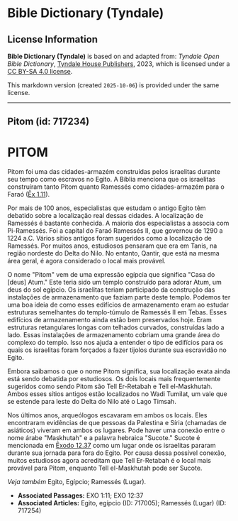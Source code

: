 # Bible Dictionary (Tyndale)

## License Information

**Bible Dictionary (Tyndale)** is based on and adapted from: _Tyndale Open Bible Dictionary_, [Tyndale House Publishers](https://tyndaleopenresources.com/), 2023, which is licensed under a [CC BY-SA 4.0 license](https://creativecommons.org/licenses/by-sa/4.0/legalcode.en).

This markdown version (created `2025-10-06`) is provided under the same license.



--------------------------------

## Pitom (id: 717234)

PITOM
=====

Pitom foi uma das cidades\-armazém construídas pelos israelitas durante seu tempo como escravos no Egito. A Bíblia menciona que os israelitas construíram tanto Pitom quanto Ramessés como cidades\-armazém para o Faraó ([Êx 1\.11](https://ref.ly/Exod1:11)).

Por mais de 100 anos, especialistas que estudam o antigo Egito têm debatido sobre a localização real dessas cidades. A localização de Ramessés é bastante conhecida. A maioria dos especialistas a associa com Pi\-Ramessés. Foi a capital do Faraó Ramessés II, que governou de 1290 a 1224 a.C. Vários sítios antigos foram sugeridos como a localização de Ramessés. Por muitos anos, estudiosos pensaram que era em Tanis, na região nordeste do Delta do Nilo. No entanto, Qantir, que está na mesma área geral, é agora considerado o local mais provável.

O nome "Pitom" vem de uma expressão egípcia que significa "Casa do \[deus] Atum." Este teria sido um templo construído para adorar Atum, um deus do sol egípcio. Os israelitas teriam participado da construção das instalações de armazenamento que faziam parte deste templo. Podemos ter uma boa ideia de como esses edifícios de armazenamento eram ao estudar estruturas semelhantes do templo\-túmulo de Ramessés II em Tebas. Esses edifícios de armazenamento ainda estão bem preservados hoje. Eram estruturas retangulares longas com telhados curvados, construídas lado a lado. Essas instalações de armazenamento cobriam uma grande área do complexo do templo. Isso nos ajuda a entender o tipo de edifícios para os quais os israelitas foram forçados a fazer tijolos durante sua escravidão no Egito.

Embora saibamos o que o nome Pitom significa, sua localização exata ainda está sendo debatida por estudiosos. Os dois locais mais frequentemente sugeridos como sendo Pitom são Tell Er\-Retabah e Tell el\-Maskhutah. Ambos esses sítios antigos estão localizados no Wadi Tumilat, um vale que se estende para leste do Delta do Nilo até o Lago Timsah.

Nos últimos anos, arqueólogos escavaram em ambos os locais. Eles encontraram evidências de que pessoas da Palestina e Síria (chamadas de asiáticos) viveram em ambos os lugares. Pode haver uma conexão entre o nome árabe "Maskhutah" e a palavra hebraica "Sucote." Sucote é mencionada em [Êxodo 12\.37](https://ref.ly/Exod12:37) como um lugar onde os israelitas pararam durante sua jornada para fora do Egito. Por causa dessa possível conexão, muitos estudiosos agora acreditam que Tell Er\-Retabah é o local mais provável para Pitom, enquanto Tell el\-Maskhutah pode ser Sucote.

*Veja também* Egito, Egípcio; Ramessés (Lugar).

* **Associated Passages:** EXO 1:11; EXO 12:37
* **Associated Articles:** Egito, egípcio (ID: 717005); Ramessés (Lugar) (ID: 717254)

